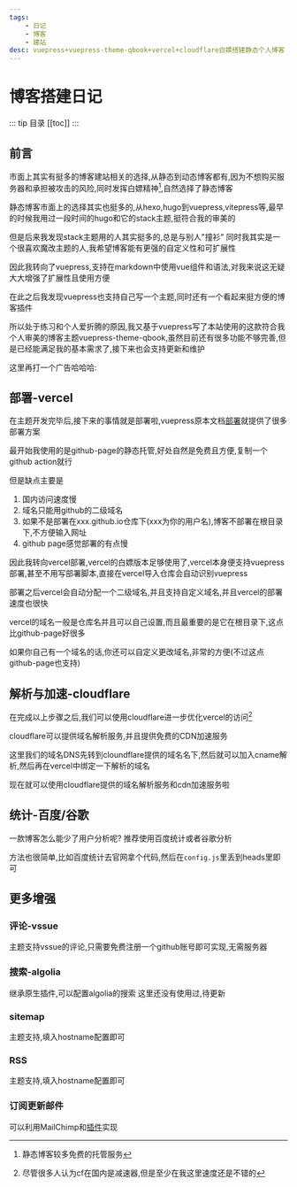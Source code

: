 ```yaml
---
tags: 
    - 日记
    - 博客
    - 建站
desc: vuepress+vuepress-theme-qbook+vercel+cloudflare白嫖搭建静态个人博客
---
```


# 博客搭建日记
::: tip 目录
[[toc]]
:::

## 前言
市面上其实有挺多的博客建站相关的选择,从静态到动态博客都有,因为不想购买服务器和承担被攻击的风险,同时发挥白嫖精神[^1],自然选择了静态博客

[^1]: 静态博客较多免费的托管服务


静态博客市面上的选择其实也挺多的,从hexo,hugo到vuepress,vitepress等,最早的时候我用过一段时间的hugo和它的stack主题,挺符合我的审美的

但是后来我发现stack主题用的人其实挺多的,总是与别人"撞衫"
同时我其实是一个很喜欢魔改主题的人,我希望博客能有更强的自定义性和可扩展性

因此我转向了vuepress,支持在markdown中使用vue组件和语法,对我来说这无疑大大增强了扩展性且使用方便

在此之后我发现vuepress也支持自己写一个主题,同时还有一个看起来挺方便的博客插件

所以处于练习和个人爱折腾的原因,我又基于vuepress写了本站使用的这款符合我个人审美的博客主题vuepress-theme-qbook,虽然目前还有很多功能不够完善,但是已经能满足我的基本需求了,接下来也会支持更新和维护

这里再打一个广告哈哈哈:

<LinkCard title="本站博客主题" link="https://qbook.open17.vip/" desc="本博客基于vuepress-theme-qbook搭建" />

<div style="clear:both"></div>

## 部署-vercel
在主题开发完毕后,接下来的事情就是部署啦,vuepress原本文档[部署](https://vuepress.vuejs.org/guide/deploy.html)就提供了很多部署方案

最开始我使用的是github-page的静态托管,好处自然是免费且方便,复制一个github action就行

但是缺点主要是

1. 国内访问速度慢
2. 域名只能用github的二级域名
3. 如果不是部署在xxx.github.io仓库下(xxx为你的用户名),博客不部署在根目录下,不方便输入网址
4. github page感觉部署的有点慢

因此我转向vercel部署,vercel的白嫖版本足够使用了,vercel本身便支持vuepress部署,甚至不用写部署脚本,直接在vercel导入仓库会自动识别vuepress

部署之后vercel会自动分配一个二级域名,并且支持自定义域名,并且vercel的部署速度也很快

vercel的域名一般是仓库名并且可以自己设置,而且最重要的是它在根目录下,这点比github-page好很多

如果你自己有一个域名的话,你还可以自定义更改域名,非常的方便(不过这点github-page也支持)

## 解析与加速-cloudflare

在完成以上步骤之后,我们可以使用cloudflare进一步优化vercel的访问[^2]

[^2]: 尽管很多人认为cf在国内是减速器,但是至少在我这里速度还是不错的

cloudflare可以提供域名解析服务,并且提供免费的CDN加速服务

这里我们的域名DNS先转到cloundflare提供的域名名下,然后就可以加入cname解析,然后再在vercel中绑定一下解析的域名

现在就可以使用cloudflare提供的域名解析服务和cdn加速服务啦

## 统计-百度/谷歌
一款博客怎么能少了用户分析呢?
推荐使用百度统计或者谷歌分析

方法也很简单,比如百度统计去官网拿个代码,然后在`config.js`里丢到heads里即可

## 更多增强
### 评论-vssue
主题支持vssue的评论,只需要免费注册一个github账号即可实现,无需服务器

### 搜索-algolia
继承原生插件,可以配置algolia的搜索
这里还没有使用过,待更新

### sitemap
主题支持,填入hostname配置即可

### RSS
主题支持,填入hostname配置即可

### 订阅更新邮件
可以利用MailChimp和[插件](https://vuepress-plugin-mailchimp.billyyyyy3320.com/#install)实现


